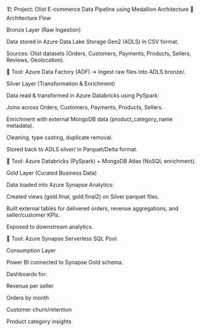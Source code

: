 🏗 Project: Olist E-commerce Data Pipeline using Medallion Architecture
🔹 Architecture Flow

Bronze Layer (Raw Ingestion)

Data stored in Azure Data Lake Storage Gen2 (ADLS) in CSV format.

Sources: Olist datasets (Orders, Customers, Payments, Products, Sellers, Reviews, Geolocation).

🔧 Tool: Azure Data Factory (ADF) → Ingest raw files into ADLS bronze/.

Silver Layer (Transformation & Enrichment)

Data read & transformed in Azure Databricks using PySpark:

Joins across Orders, Customers, Payments, Products, Sellers.

Enrichment with external MongoDB data (product_category_name metadata).

Cleaning, type casting, duplicate removal.

Stored back to ADLS silver/ in Parquet/Delta format.

🔧 Tool: Azure Databricks (PySpark) + MongoDB Atlas (NoSQL enrichment).

Gold Layer (Curated Business Data)

Data loaded into Azure Synapse Analytics:

Created views (gold.final, gold.final2) on Silver parquet files.

Built external tables for delivered orders, revenue aggregations, and seller/customer KPIs.

Exposed to downstream analytics.

🔧 Tool: Azure Synapse Serverless SQL Pool.

Consumption Layer

Power BI connected to Synapse Gold schema.

Dashboards for:

Revenue per seller

Orders by month

Customer churn/retention

Product category insights
